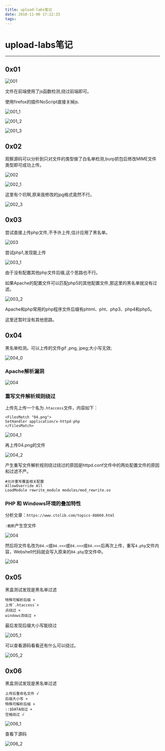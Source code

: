 ```yaml
---
title: upload-labs笔记
date: 2018-11-06 17:22:33
tags:
---
```


# upload-labs笔记

---

## 0x01

![001](/img/fileupload/upload-labs/001.png)

文件在前端使用了js函数检测,绕过前端即可。

使用firefox的插件NoScript直接关掉js.

![001_1](/img/fileupload/upload-labs/001_1.png)

![001_2](/img/fileupload/upload-labs/001_2.png)

![001_3](/img/fileupload/upload-labs/001_3.png)

## 0x02

观察源码可以分析到只对文件的类型做了白名单检测,burp抓包后修改MIME文件类型即可成功上传。

![002](/img/fileupload/upload-labs/002.png)

![002_1](/img/fileupload/upload-labs/002_1.png)

这里有个坑啊,原来我修改的jpg格式竟然不行。

![002_3](/img/fileupload/upload-labs/002_3.png)

## 0x03

尝试直接上传php文件,不予许上传,估计应用了黑名单。

![003](/img/fileupload/upload-labs/003.png)

尝试php1,发现能上传

![003_1](/img/fileupload/upload-labs/003_1.png)

由于没有配置其他php文件后缀,这个思路也不行。

如果Apache的配置文件可以匹配php5的其他配置文件,那这里的黑名单就没有过滤。

![003_2](/img/fileupload/upload-labs/003_2.png)

Apache和php常用的php程序文件后缀有phtml、pht、php3、php4和php5。

这里还暂时没有其他思路。

## 0x04

黑名单检测。可以上传的文件gif ,png, jpeg;大小写无效;

![004_0](/img/fileupload/upload-labs/004_0.png)

### Apache解析漏洞

![004](/img/fileupload/upload-labs/004.png)

### 重写文件解析规则绕过

上传先上传一个名为`.htaccess`文件，内容如下：

```
<FilesMatch "04.png">
SetHandler application/x-httpd-php
</FilesMatch>
```

![004_1](/img/fileupload/upload-labs/004_1.png)

再上传04.png的文件

![004_2](/img/fileupload/upload-labs/004_2.png)

产生重写文件解析规则绕过绕过的原因是httpd.conf文件中的两处配置文件的原因和过滤不严。

```
#允许重写覆盖相关配置
AllowOverride All 
LoadModule rewrite_module modules/mod_rewrite.so
```

### PHP 和 Windows环境的叠加特性

分析文章：`https://www.ctolib.com/topics-88860.html`

`:截断`产生空文件

![004](/img/fileupload/upload-labs/004_3.png)

然后将文件名改为`04.<`或`04.<<<`或`04.>>>`或`04.>><`后再次上传，重写`4.php`文件内容，Webshell代码就会写入原来的`04.php`空文件中。

![004](/img/fileupload/upload-labs/004_4.png)

## 0x05

黑盒测试发现是黑名单过滤

```
特殊可解析后缀 ×
上传`.htaccess`×
点绕过 × 
windows流绕过 ×
```

最后发现后缀大小写能绕过

![005_1](/img/fileupload/upload-labs/005_1.png)

可以查看源码看看还有什么可以绕过。

![005_2](/img/fileupload/upload-labs/005_2.png)

## 0x06

黑盒测试发现是黑名单过滤

```
上传后重命名文件 √
后缀大小写 ×
特殊可解析后缀 ×
::$DATA绕过 ×
空格绕过 √
```

![006_1](/img/fileupload/upload-labs/006_1.png)

查看下源码

![006_2](/img/fileupload/upload-labs/006_2.png)